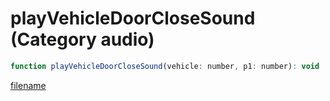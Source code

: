 # playVehicleDoorCloseSound (Category audio)

```js
function playVehicleDoorCloseSound(vehicle: number, p1: number): void
```

[filename](playVehicleDoorCloseSound_m.md ':include')